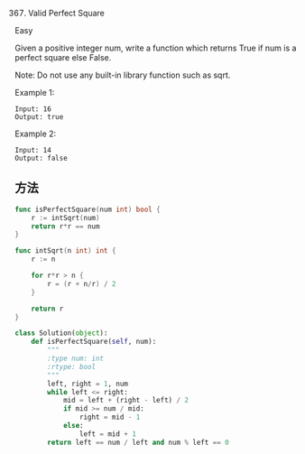 367. Valid Perfect Square


Easy


Given a positive integer num, write a function which returns True if num is a perfect square else False.

Note: Do not use any built-in library function such as sqrt.

Example 1:

```
Input: 16
Output: true
```

Example 2:

```
Input: 14
Output: false
```


## 方法

```go
func isPerfectSquare(num int) bool {
    r := intSqrt(num)
	return r*r == num
}

func intSqrt(n int) int {
	r := n

	for r*r > n {
		r = (r + n/r) / 2
	}

	return r
}

```


```python
class Solution(object):
    def isPerfectSquare(self, num):
        """
        :type num: int
        :rtype: bool
        """
        left, right = 1, num
        while left <= right:
            mid = left + (right - left) / 2
            if mid >= num / mid:
                right = mid - 1
            else:
                left = mid + 1
        return left == num / left and num % left == 0
```